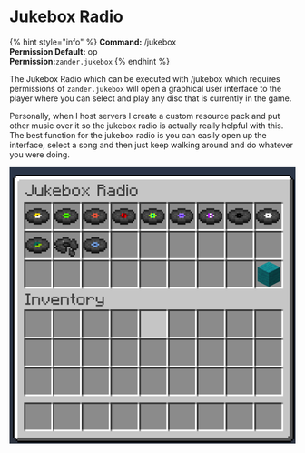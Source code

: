 # Jukebox Radio

{% hint style="info" %}
**Command:** /jukebox  
**Permission Default:** op  
**Permission:**`zander.jukebox`
{% endhint %}

The Jukebox Radio which can be executed with /jukebox which requires permissions of `zander.jukebox` will open a graphical user interface to the player where you can select and play any disc that is currently in the game.

Personally, when I host servers I create a custom resource pack and put other music over it so the jukebox radio is actually really helpful with this. The best function for the jukebox radio is you can easily open up the interface, select a song and then just keep walking around and do whatever you were doing.

![A preview image of the Jukebox Radio interface.](../.gitbook/assets/b46db442ee388eeda4c8ed0229beac57.png)




